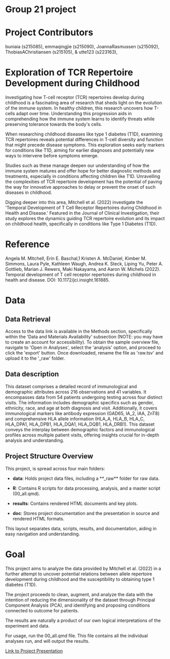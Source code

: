 # Group 21 project

# Project Contributors

buniaia (s215085), emmaqingjie (s215090), JoannaRasmussen (s215092), ThobiasAChristiansen (s215105), & utte123 (s223163),

# Exploration of TCR Repertoire Development during Childhood

Investigating how T-cell receptor (TCR) repertoires develop during childhood is a fascinating area of research that sheds light on the evolution of the immune system. In healthy children, this research uncovers how T-cells adapt over time. Understanding this progression aids in comprehending how the immune system learns to identify threats while preserving tolerance towards the body's cells.

When researching childhood diseases like type 1 diabetes (T1D), examining TCR repertoires reveals potential differences in T-cell diversity and function that might precede disease symptoms. This exploration seeks early markers for conditions like T1D, aiming for earlier diagnoses and potentially new ways to intervene before symptoms emerge.

Studies such as these manage deepen our understanding of how the immune system matures and offer hope for better diagnostic methods and treatments, especially in conditions affecting children like T1D. Unravelling the complexities of TCR repertoire development has the potential of paving the way for innovative approaches to delay or prevent the onset of such diseases in childhood.

Digging deeper into this area, Mitchell et al. (2022) investigate the 'Temporal Development of T Cell Receptor Repertoires during Childhood in Health and Disease.' Featured in the Journal of Clinical Investigation, their study explores the dynamics guiding TCR repertoire evolution and its impact on childhood health, specifically in conditions like Type 1 Diabetes (T1D).

# Reference

Angela M. Mitchell, Erin E. Baschal,1 Kristen A. McDaniel, Kimber M. Simmons, Laura Pyle, Kathleen Waugh, Andrea K. Steck, Liping Yu, Peter A. Gottlieb, Marian J. Rewers, Maki Nakayama, and Aaron W. Michels (2022). Temporal development of T cell receptor repertoires during childhood in health and disease. DOI: 10.1172/jci.insight.161885.

# Data

## Data Retrieval

Access to the data link is available in the Methods section, specifically within the 'Data and Materials Availability' subsection (NOTE: you may have to create an account for accessibility). To obtain the sample overview file, navigate to 'Open in Analyses', select the 'analysis' option, and proceed to click the 'export' button. Once downloaded, rename the file as 'raw.tsv' and upload it to the '\_raw' folder.

## Data description

This dataset comprises a detailed record of immunological and demographic attributes across 216 observations and 41 variables. It encompasses data from 54 patients undergoing testing across four distinct visits. The information includes demographic specifics such as gender, ethnicity, race, and age at both diagnosis and visit. Additionally, it covers immunological markers like antibody expression (GAD65, IA_2, IAA, ZnT8) and comprehensive HLA allele information (HLA_A, HLA_B, HLA_C, HLA_DPA1, HLA_DPB1, HLA_DQA1, HLA_DQB1, HLA_DRB1). This dataset conveys the interplay between demographic factors and immunological profiles across multiple patient visits, offering insights crucial for in-depth analysis and understanding.

## Project Structure Overview

This project, is spread across four main folders:

-   **data**: Holds project data files, including a \*\*\_raw\*\* folder for raw data.

-   **R**: Contains R scripts for data processing, analysis, and a master script (00_all.qmd).

-   **results**: Contains rendered HTML documents and key plots.

-   **doc**: Stores project documentation and the presentation in source and rendered HTML formats.

This layout separates data, scripts, results, and documentation, aiding in easy navigation and understanding.

# Goal

This project aims to analyze the data provided by Mitchell et al. (2022) in a further attempt to uncover potential relations between allele repertoire development during childhood and the susceptibility to obtaining type 1 diabetes (T1D).

The project proceeds to clean, augment, and analyze the data with the intention of reducing the dimensionality of the dataset through Principal Component Analysis (PCA), and identifying and proposing conditions connected to outcome for patients.

The results are naturally a product of our own logical interpretations of the experiment and data.

For usage, run the 00_all.qmd file. This file contains all the individual analyses run, and will output the results.

[Link to Project Presentation](https://teaching.healthtech.dtu.dk/22100/rstudio1/files/projects/group_21_project/doc/presentation.html#)
